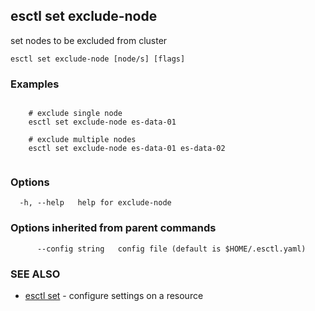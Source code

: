 ## esctl set exclude-node

set nodes to be excluded from cluster

```
esctl set exclude-node [node/s] [flags]
```

### Examples

```

	# exclude single node
	esctl set exclude-node es-data-01

	# exclude multiple nodes
	esctl set exclude-node es-data-01 es-data-02
	
```

### Options

```
  -h, --help   help for exclude-node
```

### Options inherited from parent commands

```
      --config string   config file (default is $HOME/.esctl.yaml)
```

### SEE ALSO

* [esctl set](esctl_set.md)	 - configure settings on a resource

